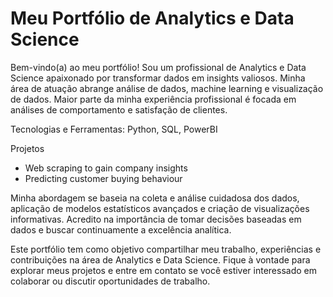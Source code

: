 # Meu Portfólio de Analytics e Data Science

Bem-vindo(a) ao meu portfólio! Sou um profissional de Analytics e Data Science apaixonado por transformar dados em insights valiosos. Minha área de atuação abrange análise de dados, machine learning e visualização de dados. Maior parte da minha experiência profissional é focada em análises de comportamento e satisfação de clientes. 

Tecnologias e Ferramentas: Python, SQL, PowerBI

Projetos
- Web scraping to gain company insights
- Predicting customer buying behaviour

Minha abordagem se baseia na coleta e análise cuidadosa dos dados, aplicação de modelos estatísticos avançados e criação de visualizações informativas. Acredito na importância de tomar decisões baseadas em dados e buscar continuamente a excelência analítica.

Este portfólio tem como objetivo compartilhar meu trabalho, experiências e contribuições na área de Analytics e Data Science. Fique à vontade para explorar meus projetos e entre em contato se você estiver interessado em colaborar ou discutir oportunidades de trabalho.
